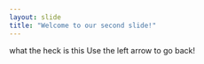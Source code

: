 ```yaml
---
layout: slide
title: "Welcome to our second slide!"
---
```

what the heck is this
Use the left arrow to go back!

